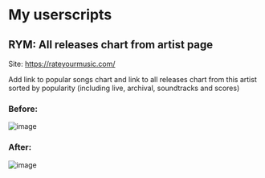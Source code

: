 # My userscripts
## RYM: All releases chart from artist page
Site: https://rateyourmusic.com/

Add link to popular songs chart and link to all releases chart from this artist sorted by popularity (including live, archival, soundtracks and scores)

### Before:

![image](https://github.com/user-attachments/assets/8342d771-c418-4a6e-ab24-cfaadc4db029)

### After:

![image](https://github.com/user-attachments/assets/da003a0c-346f-47d8-9659-b6f8188f3e2f)

